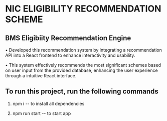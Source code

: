 # NIC ELIGIBILITY RECOMMENDATION SCHEME
## BMS Eligibiity Recommendation Engine

• Developed this recommendation system by integrating a recommendation API into a React frontend to
enhance interactivity and usability.

• This system effectively recommends the most significant schemes based on user input from the provided
database, enhancing the user experience through a intuitive React interface.



## To run this project, run the following commands

1. npm i -- to install all dependencies <br/>

2. npm run start -- to start app
